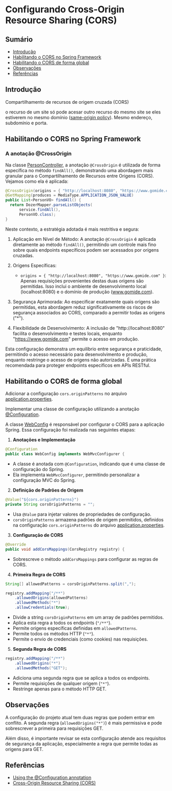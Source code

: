 # Configurando Cross-Origin Resource Sharing (CORS)

## Sumário

- [Introdução](#introdução)
- [Habilitando o CORS no Spring Framework](#habilitando-o-cors-no-spring-framework)
- [Habilitando o CORS de forma global](#habilitando-o-cors-de-forma-global)
- [Observações](#observações)
- [Referências](#referências) 

## Introdução

Compartilhamento de recursos de origem cruzada (CORS)

o recurso de um site só pode acesar outro recurso do mesmo site se eles estiverem no mesmo domínio ([same-origin policy](https://developer.mozilla.org/en-US/docs/Web/Security/Same-origin_policy)). Mesmo endereço, subdomínio e porta.

## Habilitando o CORS no Spring Framework

### A anotação @CrossOrigin

Na classe [PersonController](./src/main/java/br/com/gomide/controller/PersonController.java), a anotação `@CrossOrigin` é utilizada de forma específica no método `findAll()`, demonstrando uma abordagem mais granular para o Compartilhamento de Recursos entre Origens (CORS). Vejamos como ela é aplicada:

```java
@CrossOrigin(origins = { "http://localhost:8080", "https://www.gomide.com" })
@GetMapping(produces = MediaType.APPLICATION_JSON_VALUE)
public List<PersonVO> findAll() {
  return DozerMapper.parseListObjects(
      service.findAll(),
      PersonVO.class);
}
```


Neste contexto, a estratégia adotada é mais restritiva e segura:

1. Aplicação em Nível de Método: A anotação `@CrossOrigin` é aplicada diretamente ao método `findAll()`, permitindo um controle mais fino sobre quais endpoints específicos podem ser acessados por origens cruzadas.

2. Origens Específicas: 
   - `origins = { "http://localhost:8080", "https://www.gomide.com" }`: Apenas requisições provenientes destas duas origens são permitidas. Isso inclui o ambiente de desenvolvimento local (localhost:8080) e o domínio de produção (www.gomide.com).

3. Segurança Aprimorada: Ao especificar exatamente quais origens são permitidas, esta abordagem reduz significativamente os riscos de segurança associados ao CORS, comparado a permitir todas as origens ("*").

4. Flexibilidade de Desenvolvimento: A inclusão de "http://localhost:8080" facilita o desenvolvimento e testes locais, enquanto "https://www.gomide.com" permite o acesso em produção.

Esta configuração demonstra um equilíbrio entre segurança e praticidade, permitindo o acesso necessário para desenvolvimento e produção, enquanto restringe o acesso de origens não autorizadas. É uma prática recomendada para proteger endpoints específicos em APIs RESTful.

## Habilitando o CORS de forma global

Adicionar a configuração `cors.originPatterns` no arquivo [application.properties](./src/main/resources/application.properties#L24). 

Implementar uma classe de configuração utilizando a anotação [@Configuration](https://docs.spring.io/spring-framework/reference/core/beans/java/configuration-annotation.html).



A classe [WebConfig](./src/main/java/br/com/gomide/config/WebConfig.java) é responsável por configurar o CORS para a aplicação Spring. Essa configuração foi realizada nas seguintes etapas:

1. **Anotações e Implementação**

```java
@Configuration
public class WebConfig implements WebMvcConfigurer {
```

- A classe é anotada com `@Configuration`, indicando que é uma classe de configuração do Spring.
- Ela implementa `WebMvcConfigurer`, permitindo personalizar a configuração MVC do Spring.

2. **Definição de Padrões de Origem**

```java
@Value("${cors.originPatterns}")
private String corsOriginPatterns = "";
```

- Usa `@Value` para injetar valores de propriedades de configuração.
- `corsOriginPatterns` armazena padrões de origem permitidos, definidos na configuração `cors.originPatterns` do arquivo [application.properties](./src/main/resources/application.properties#L24).

3. **Configuração de CORS**

```java
@Override
public void addCorsMappings(CorsRegistry registry) {
```

- Sobrescreve o método `addCorsMappings` para configurar as regras de CORS.

4. **Primeira Regra de CORS**

```java
String[] allowedPatterns = corsOriginPatterns.split(",");

registry.addMapping("/**")
    .allowedOrigins(allowedPatterns)
    .allowedMethods("*")
    .allowCredentials(true);
```

- Divide a string `corsOriginPatterns` em um array de padrões permitidos.
- Aplica esta regra a todos os endpoints (`"/**"`).
- Permite origens específicas definidas em `allowedPatterns`.
- Permite todos os métodos HTTP (`"*"`).
- Permite o envio de credenciais (como cookies) nas requisições.

5. **Segunda Regra de CORS**
```java
registry.addMapping("/**")
    .allowedOrigins("*")
    .allowedMethods("GET");
```
- Adiciona uma segunda regra que se aplica a todos os endpoints.
- Permite requisições de qualquer origem (`"*"`).
- Restringe apenas para o método HTTP GET.

## Observações

A configuração do projeto atual tem duas regras que podem entrar em conflito. A segunda regra (`allowedOrigins("*")`) é mais permissiva e pode sobrescrever a primeira para requisições GET.

Além disso, é importante revisar se esta configuração atende aos requisitos de segurança da aplicação, especialmente a regra que permite todas as origens para GET.

## Referências
- [Using the @Configuration annotation](https://docs.spring.io/spring-framework/reference/core/beans/java/configuration-annotation.html)
- [Cross-Origin Resource Sharing (CORS)](https://developer.mozilla.org/pt-BR/docs/Web/HTTP/CORS)